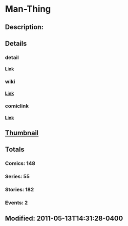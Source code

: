 # Man-Thing
## Description: 
## Details
### detail
#### [Link](http://marvel.com/characters/1353/man-thing?utm_campaign=apiRef&utm_source=225578a89fc76f3d20fbffda5d17a88d)
### wiki
#### [Link](http://marvel.com/universe/Man-Thing?utm_campaign=apiRef&utm_source=225578a89fc76f3d20fbffda5d17a88d)
### comiclink
#### [Link](http://marvel.com/comics/characters/1009420/man-thing?utm_campaign=apiRef&utm_source=225578a89fc76f3d20fbffda5d17a88d)
## [Thumbnail](http://i.annihil.us/u/prod/marvel/i/mg/8/c0/4ce5a043191dc.jpg)
## Totals
### Comics: 148
### Series: 55
### Stories: 182
### Events: 2
## Modified: 2011-05-13T14:31:28-0400